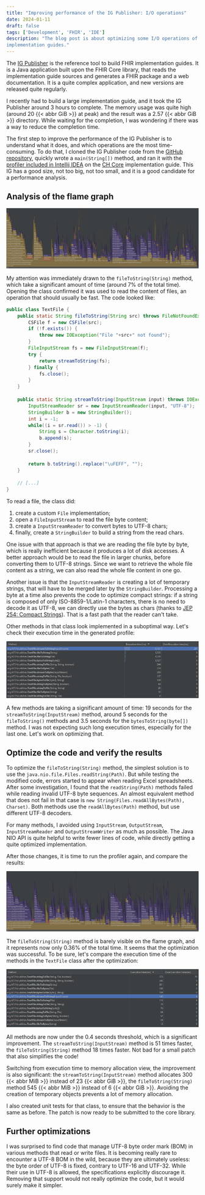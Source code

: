 ```yaml
---
title: "Improving performance of the IG Publisher: I/O operations"
date: 2024-01-11
draft: false
tags: ['Development', 'FHIR', 'IDE']
description: "The blog post is about optimizing some I/O operations of the IG Publisher, a tool to build FHIR
implementation guides."
---
```


The [IG Publisher](https://github.com/HL7/fhir-ig-publisher) is the reference tool to build FHIR
implementation guides. It is a Java application built upon the FHIR Core library, that reads the implementation
guide sources and generates a FHIR package and a web documentation. It is a quite complex application, and new
versions are released quite regularly.

I recently had to build a large implementation guide, and it took the IG Publisher around 3 hours to complete. The
memory usage was quite high (around 20 {{< abbr GiB >}} at peak) and the result was a 2.57 {{< abbr GiB >}}
directory. While waiting for the completion, I was wondering if there was a way to reduce the completion time.

The first step to improve the performance of the IG Publisher is to understand what it does, and which operations
are the most time-consuming. To do that, I cloned the IG Publisher code from the
[GitHub repository](https://github.com/HL7/fhir-ig-publisher), quickly wrote a
`main(String[])` method, and ran it with the
[profiler included in Intellij IDEA](https://www.jetbrains.com/help/idea/profiler-intro.html) on
the [CH Core](https://fhir.ch/ig/ch-core/index.html) implementation guide. This IG has a good
size, not too big, not too small, and it is a good candidate for a performance analysis.

## Analysis of the flame graph

![Flame graph of the IG Publisher before optimization](flamegraph_before.png "Flame graph of the IG Publisher building an implementation guide, before I/O optimization")

My attention was immediately drawn to the `fileToString(String)` method, which take a significant
amount of time (around 7% of the total time). Opening the class confirmed it was used to read the
content of files, an operation that should usually be fast. The code looked like:

```java {hl_lines="3 7 16-17" title="org/hl7/fhir/utilities/TextFile.java"}
public class TextFile {
    public static String fileToString(String src) throws FileNotFoundException, IOException  {
        CSFile f = new CSFile(src);
        if (!f.exists()) {
            throw new IOException("File "+src+" not found");
        }
        FileInputStream fs = new FileInputStream(f);
        try {
            return streamToString(fs);
        } finally {
            fs.close();
        }
    }

    public static String streamToString(InputStream input) throws IOException  {
        InputStreamReader sr = new InputStreamReader(input, "UTF-8");
        StringBuilder b = new StringBuilder();
        int i = -1;
        while((i = sr.read()) > -1) {
            String s = Character.toString(i);
            b.append(s);
        }
        sr.close();

        return b.toString().replace("\uFEFF", "");
    }

    // [...]
}
```

To read a file, the class did:

1. create a custom `File` implementation;
2. open a `FileInputStream` to read the file byte content;
3. create a `InputStreamReader` to convert bytes to UTF-8 chars;
4. finally, create a `StringBuilder` to build a string from the read chars.

One issue with that approach is that we are reading the file byte by byte, which is really inefficient because it
produces a lot of disk accesses. A better approach would be to read the file in larger chunks, before converting
them to UTF-8 strings. Since we want to retrieve the whole file content as a string, we can also read the whole
file content in one go.

Another issue is that the `InputStreamReader` is creating a lot of temporary strings, that will have
to be merged later by the `StringBuilder`. Processing a byte at a time also prevents the code to
optimize compact strings: if a string is composed of only ISO-8859-1/Latin-1 characters, there is no need to
decode it as UTF-8, we can directly use the bytes as chars (thanks to
[JEP 254: Compact Strings](https://openjdk.org/jeps/254)). That is a fast path that the reader
can't take.

Other methods in that class look implemented in a suboptimal way. Let's check their
execution time in the generated profile:

![TextFile methods execution time before optimization](methods_before.png "`TextFile` methods execution time, before I/O optimization")

A few methods are taking a significant amount of time: 19 seconds for the `streamToString(InputStream)`
method, around 5 seconds for the `fileToString()` methods and 3.5 seconds for the
`bytesToString(byte[])` method. I was not expecting such long execution times, especially for the last
one. Let's work on optimizing that.

## Optimize the code and verify the results

To optimize the `fileToString(String)` method, the simplest solution is to use the
`java.nio.file.Files.readString(Path)`. But while testing the modified code, errors started to appear
when reading Excel spreadsheets. After some investigation, I found that the `readString(Path)` methods
failed while reading invalid UTF-8 byte sequences. An almost equivalent method that does not fail in that case is
`new String(Files.readAllBytes(Path), Charset)`. Both methods use the `readAllBytes(Path)`
method, but use different UTF-8 decoders.

For many methods, I avoided using `InputStream`, `OutputStream`,
`InputStreamReader` and `OutputStreamWriter` as much as possible. The Java NIO API is quite
helpful to write fewer lines of code, while directly getting a quite optimized implementation.

After those changes, it is time to run the profiler again, and compare the results:

![Flame graph of the IG Publisher after optimization](flamegraph_after.png "Flame graph of the IG Publisher building an implementation guide, after I/O optimization")

The `fileToString(String)` method is barely visible on the flame graph, and it represents now only
0.36% of the total time. It seems that the optimization was successful. To be sure, let's compare the execution
time of the methods in the `TextFile` class after the optimization:

![TextFile methods execution time after optimization](methods_after.png "`TextFile` methods execution time, after I/O optimization")

All methods are now under the 0.4 seconds threshold, which is a significant improvement. The
`streamToString(InputStream)` method is 51 times faster, the `fileToString(String)` method
18 times faster. Not bad for a small patch that also simplifies the code!

Switching from execution time to memory allocation view, the improvement is also significant: the
`streamToString(InputStream)` method allocates 300 {{< abbr MiB >}} instead of 23 {{< abbr GiB >}}, the
`fileToString(String)` method 545 {{< abbr MiB >}} instead of 6 {{< abbr GiB >}}. Avoiding the
creation of temporary objects prevents a lot of memory allocation.

I also created unit tests for that class, to ensure that the behavior is the same as before. The patch is now
ready to be submitted to the core library.

## Further optimizations

I was surprised to find code that manage UTF-8 byte order mark (BOM) in various methods that read or write files.
It is becoming really rare to encounter a UTF-8 BOM in the wild, because they are ultimately useless: the byte
order of UTF-8 is fixed, contrary to UTF-16 and UTF-32. While their use in UTF-8 is allowed, the specifications
explicitly discourage it. Removing that support would not really optimize the code, but it would surely make it
simpler.
